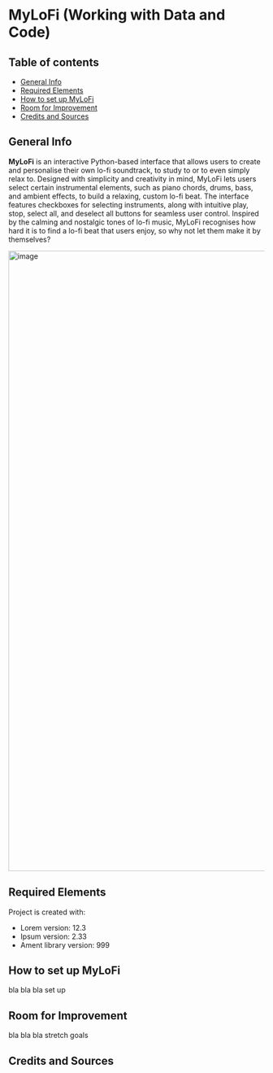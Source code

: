 # MyLoFi (Working with Data and Code)

## Table of contents
* [General Info](#general-info)
* [Required Elements](#required-elements)
* [How to set up MyLoFi](#how-to-set-up-mylofi)
* [Room for Improvement](#room-for-improvement)
* [Credits and Sources](#credits-and-sources)

## General Info
**MyLoFi** is an interactive Python-based interface that allows users to create and personalise their own lo-fi soundtrack, to study to or to even simply relax to. Designed with simplicity and creativity in mind, MyLoFi lets users select certain instrumental elements, such as piano chords, drums, bass, and ambient effects, to build a relaxing, custom lo-fi beat. The interface features checkboxes for selecting instruments, along with intuitive play, stop, select all, and deselect all buttons for seamless user control. Inspired by the calming and nostalgic tones of lo-fi music, MyLoFi recognises how hard it is to find a lo-fi beat that users enjoy, so why not let them make it by themselves?

<img width="1034" height="1220" alt="image" src="https://github.com/user-attachments/assets/fc300d15-d251-4664-bfbc-a4b225881610" />

	
## Required Elements
Project is created with:
* Lorem version: 12.3
* Ipsum version: 2.33
* Ament library version: 999

## How to set up MyLoFi
bla bla bla set up

## Room for Improvement
bla bla bla stretch goals

## Credits and Sources
